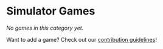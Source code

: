 # Simulator Games

_No games in this category yet._

Want to add a game? Check out our [contribution guidelines](../README.md#how-to-add-your-game-)!
